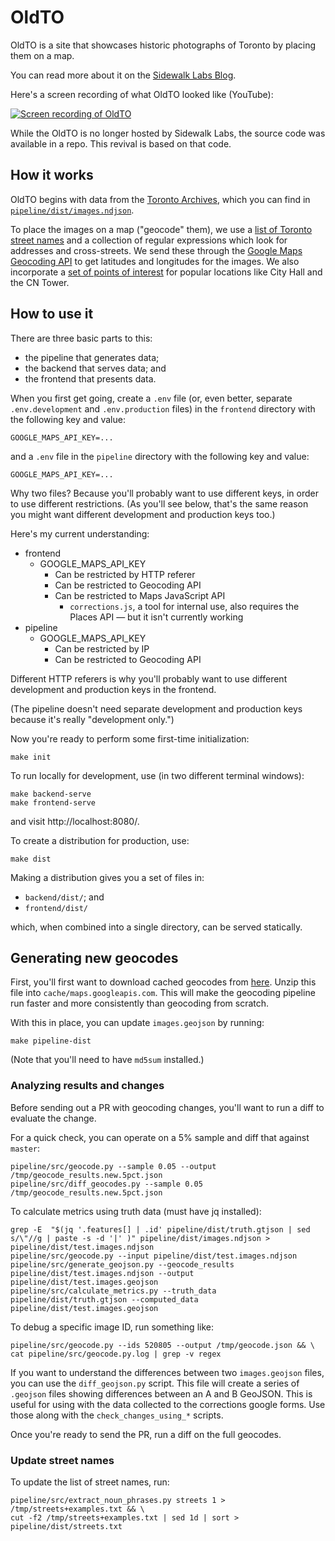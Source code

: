 # OldTO

OldTO is a site that showcases historic photographs of Toronto by placing them
on a map.

You can read more about it on the [Sidewalk Labs Blog][blog].

Here's a screen recording of what OldTO looked like (YouTube):

[![Screen recording of OldTO](https://img.youtube.com/vi/krW-wl7gACA/0.jpg)][youtube]

While the OldTO is no longer hosted by Sidewalk Labs, the source code was
available in a repo. This revival is based on that code.

## How it works

OldTO begins with data from the [Toronto Archives][1], which you can find
in [`pipeline/dist/images.ndjson`](/pipeline/dist/images.ndjson).

To place the images on a map ("geocode" them), we use a [list of Toronto
street names](/pipeline/dist/streets.txt) and a collection of regular expressions
which look for addresses and cross-streets. We send these through the
[Google Maps Geocoding API][API] to get latitudes and longitudes for the
images. We also incorporate a [set of points of interest](/pipeline/dist/toronto-pois.osm.csv)
for popular locations like City Hall and the CN Tower.

## How to use it

There are three basic parts to this:

* the pipeline that generates data;
* the backend that serves data; and
* the frontend that presents data.

When you first get going, create a `.env` file (or, even better, separate
`.env.development` and `.env.production` files) in the `frontend` directory
with the following key and value:

    GOOGLE_MAPS_API_KEY=...

and a `.env` file in the `pipeline` directory with the following key
and value:

    GOOGLE_MAPS_API_KEY=...

Why two files? Because you'll probably want to use different keys, in order
to use different restrictions. (As you'll see below, that's the same reason
you might want different development and production keys too.)

Here's my current understanding:

* frontend
  * GOOGLE_MAPS_API_KEY
    * Can be restricted by HTTP referer
    * Can be restricted to Geocoding API
    * Can be restricted to Maps JavaScript API
      * `corrections.js`, a tool for internal use, also requires the
        Places API — but it isn't currently working
* pipeline
  * GOOGLE_MAPS_API_KEY
    * Can be restricted by IP
    * Can be restricted to Geocoding API

Different HTTP referers is why you'll probably want to use different development
and production keys in the frontend.

(The pipeline doesn't need separate development and production keys because it's
really "development only.")

Now you're ready to perform some first-time initialization:

    make init

To run locally for development, use (in two different terminal windows):

    make backend-serve
    make frontend-serve

and visit http://localhost:8080/.

To create a distribution for production, use:

    make dist

Making a distribution gives you a set of files in:

* `backend/dist/`; and
* `frontend/dist/`

which, when combined into a single directory, can be served statically.

## Generating new geocodes

First, you'll first want to download cached geocodes from [here][cached-geocodes].
Unzip this file into `cache/maps.googleapis.com`. This will make the geocoding
pipeline run faster and more consistently than geocoding from scratch.

With this in place, you can update `images.geojson` by running:

    make pipeline-dist

(Note that you'll need to have `md5sum` installed.)

### Analyzing results and changes

Before sending out a PR with geocoding changes, you'll want to run a diff to evaluate the change.

For a quick check, you can operate on a 5% sample and diff that against `master`:

    pipeline/src/geocode.py --sample 0.05 --output /tmp/geocode_results.new.5pct.json
    pipeline/src/diff_geocodes.py --sample 0.05 /tmp/geocode_results.new.5pct.json

To calculate metrics using truth data (must have jq installed):

    grep -E  "$(jq '.features[] | .id' pipeline/dist/truth.gtjson | sed s/\"//g | paste -s -d '|' )" pipeline/dist/images.ndjson > pipeline/dist/test.images.ndjson
    pipeline/src/geocode.py --input pipeline/dist/test.images.ndjson
    pipeline/src/generate_geojson.py --geocode_results pipeline/dist/test.images.ndjson --output pipeline/dist/test.images.geojson
    pipeline/src/calculate_metrics.py --truth_data pipeline/dist/truth.gtjson --computed_data pipeline/dist/test.images.geojson

To debug a specific image ID, run something like:

    pipeline/src/geocode.py --ids 520805 --output /tmp/geocode.json && \
    cat pipeline/src/geocode.py.log | grep -v regex

If you want to understand the differences between two `images.geojson` files, you can
use the `diff_geojson.py` script. This file will create a series of `.geojson` files
showing differences between an A and B GeoJSON. This is useful for using with the
data collected to the corrections google forms. Use those along with the
`check_changes_using_*` scripts.

Once you're ready to send the PR, run a diff on the full geocodes.

### Update street names

To update the list of street names, run:

    pipeline/src/extract_noun_phrases.py streets 1 > /tmp/streets+examples.txt && \
    cut -f2 /tmp/streets+examples.txt | sed 1d | sort > pipeline/dist/streets.txt

[1]: https://www.toronto.ca/city-government/accountability-operations-customer-service/access-city-information-or-records/city-of-toronto-archives/
[m]: https://gencat.eloquent-systems.com/city-of-toronto-archives-m-public.html
[API]: https://developers.google.com/maps/documentation/geocoding/intro
[api key]: https://developers.google.com/maps/documentation/javascript/get-api-key
[image]: https://gencat.eloquent-systems.com/city-of-toronto-archives-m-permalink.html?key=571480
[file]: https://gencat.eloquent-systems.com/city-of-toronto-archives-m-permalink.html?key=348714
[GeoJSON]: http://geojson.org
[cached-geocodes]: https://drive.google.com/open?id=1F0J3RHUA1bVRJTJGlRKDuE_IVpb1BwQH
[about]: https://oldtoronto.sidewalklabs.com/about.html
[blog]: https://medium.com/sidewalk-talk/explore-toronto-through-historical-photos-one-block-at-a-time-2fbcd38b511a
[youtube]: https://www.youtube.com/watch?v=krW-wl7gACA
